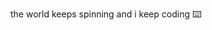 <!-- #######  YAY, I AM THE SOURCE EDITOR! #########-->
the world keeps spinning and i keep coding ⌨️

